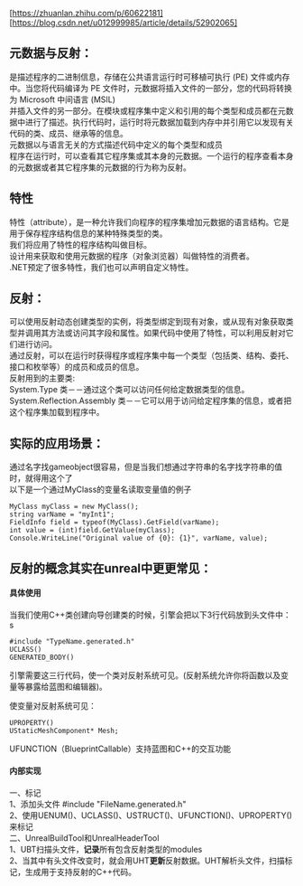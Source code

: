 [https://zhuanlan.zhihu.com/p/60622181]   
[https://blog.csdn.net/u012999985/article/details/52902065]
## 元数据与反射：    
是描述程序的二进制信息，存储在公共语言运行时可移植可执行 (PE) 文件或内存中。当您将代码编译为 PE 文件时，元数据将插入文件的一部分，您的代码将转换为 Microsoft 中间语言 (MSIL)   
并插入文件的另一部分。在模块或程序集中定义和引用的每个类型和成员都在元数据中进行了描述。执行代码时，运行时将元数据加载到内存中并引用它以发现有关代码的类、成员、继承等的信息。  
元数据以与语言无关的方式描述代码中定义的每个类型和成员  
程序在运行时，可以查看其它程序集或其本身的元数据。一个运行的程序查看本身的元数据或者其它程序集的元数据的行为称为反射。  
  
  
  
## 特性  
特性（attribute），是一种允许我们向程序的程序集增加元数据的语言结构。它是用于保存程序结构信息的某种特殊类型的类。    
我们将应用了特性的程序结构叫做目标。   
设计用来获取和使用元数据的程序（对象浏览器）叫做特性的消费者。   
.NET预定了很多特性，我们也可以声明自定义特性。   
  
  
  

## 反射：  
可以使用反射动态创建类型的实例，将类型绑定到现有对象，或从现有对象获取类型并调用其方法或访问其字段和属性。如果代码中使用了特性，可以利用反射对它们进行访问。  
通过反射，可以在运行时获得程序或程序集中每一个类型（包括类、结构、委托、接口和枚举等）的成员和成员的信息。     
反射用到的主要类:  
System.Type 类－－通过这个类可以访问任何给定数据类型的信息。  
System.Reflection.Assembly 类－－它可以用于访问给定程序集的信息，或者把这个程序集加载到程序中。  

  
  
  
    

## 实际的应用场景：  
通过名字找gameobject很容易，但是当我们想通过字符串的名字找字符串的值时，就得用这个了  
以下是一个通过MyClass的变量名读取变量值的例子  
```
MyClass myClass = new MyClass();
string varName = "myInt1";
FieldInfo field = typeof(MyClass).GetField(varName);
int value = (int)field.GetValue(myClass);
Console.WriteLine("Original value of {0}: {1}", varName, value);
```



  

##  反射的概念其实在unreal中更更常见：
#### 具体使用
当我们使用C++类创建向导创建类的时候，引擎会把以下3行代码放到头文件中：  s
```
#include "TypeName.generated.h"
UCLASS()
GENERATED_BODY()
```
引擎需要这三行代码，使一个类对反射系统可见。(反射系统允许你将函数以及变量等暴露给蓝图和编辑器)。
  
使变量对反射系统可见：  
```
UPROPERTY()
UStaticMeshComponent* Mesh;
```
     
UFUNCTION（BlueprintCallable）支持蓝图和C++的交互功能
#### 内部实现
一、标记  
1、添加头文件 #include "FileName.generated.h"  
2、使用UENUM()、UCLASS()、USTRUCT()、UFUNCTION()、UPROPERTY()来标记  
二、UnrealBuildTool和UnrealHeaderTool  
1、UBT扫描头文件，**记录**所有包含反射类型的modules  
2、当其中有头文件改变时，就会用UHT**更新**反射数据。UHT解析头文件，扫描标记，生成用于支持反射的C++代码。
